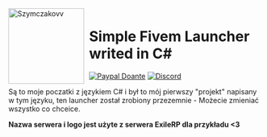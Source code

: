 <img width="150" height="150" align="left" style="float: left; margin: 0 10px 0 0;" alt="Szymczakovv" src="https://i.imgur.com/42AnCgD.jpg">  

# Simple Fivem Launcher writed in C#
[![Paypal Doante](https://img.shields.io/badge/paypal-donate-blue.svg)](https://www.paypal.me/oplatyprimerp)
[![Discord](https://discordapp.com/api/guilds/690686401469087756/embed.png)](https://discord.gg/wrSqK6k)

Są to moje poczatki z językiem C# i był to mój pierwszy "projekt" napisany w tym języku, ten launcher został zrobiony przezemnie - Możecie zmieniać wszystko co chceice.


**Nazwa serwera i logo jest użyte z serwera ExileRP dla przykładu <3**
